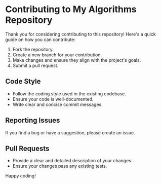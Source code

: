# Contributing to My Algorithms Repository

Thank you for considering contributing to this repository! Here's a quick guide on how you can contribute:

1. Fork the repository.
2. Create a new branch for your contribution.
3. Make changes and ensure they align with the project's goals.
4. Submit a pull request.

## Code Style

- Follow the coding style used in the existing codebase.
- Ensure your code is well-documented.
- Write clear and concise commit messages.

## Reporting Issues

If you find a bug or have a suggestion, please create an issue.

## Pull Requests

- Provide a clear and detailed description of your changes.
- Ensure your changes pass any existing tests.

Happy coding!